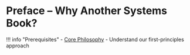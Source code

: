 # Preface – Why Another Systems Book?

!!! info "Prerequisites"
    - [Core Philosophy](philosophy.md) - Understand our first-principles approach